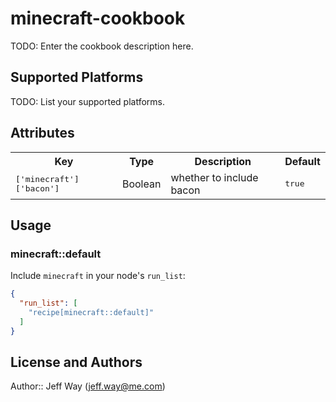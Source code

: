 # minecraft-cookbook

TODO: Enter the cookbook description here.

## Supported Platforms

TODO: List your supported platforms.

## Attributes

<table>
  <tr>
    <th>Key</th>
    <th>Type</th>
    <th>Description</th>
    <th>Default</th>
  </tr>
  <tr>
    <td><tt>['minecraft']['bacon']</tt></td>
    <td>Boolean</td>
    <td>whether to include bacon</td>
    <td><tt>true</tt></td>
  </tr>
</table>

## Usage

### minecraft::default

Include `minecraft` in your node's `run_list`:

```json
{
  "run_list": [
    "recipe[minecraft::default]"
  ]
}
```

## License and Authors

Author:: Jeff Way (<jeff.way@me.com>)
